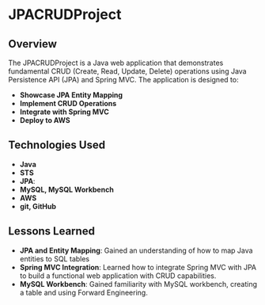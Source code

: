 # JPACRUDProject

## Overview

The JPACRUDProject is a Java web application that demonstrates fundamental CRUD (Create, Read, Update, Delete) operations using Java Persistence API (JPA) and Spring MVC. The application is designed to:
- **Showcase JPA Entity Mapping**
- **Implement CRUD Operations**
- **Integrate with Spring MVC**
- **Deploy to AWS**

## Technologies Used

- **Java**
- **STS**
- **JPA**:
- **MySQL, MySQL Workbench**
- **AWS**
- **git, GitHub**

## Lessons Learned

- **JPA and Entity Mapping**: Gained an understanding of how to map Java entities to SQL tables
- **Spring MVC Integration**: Learned how to integrate Spring MVC with JPA to build a functional web application with CRUD capabilities.
- **MySQL Workbench**: Gained familiarity with MySQL workbench, creating a table and using Forward Engineering.



